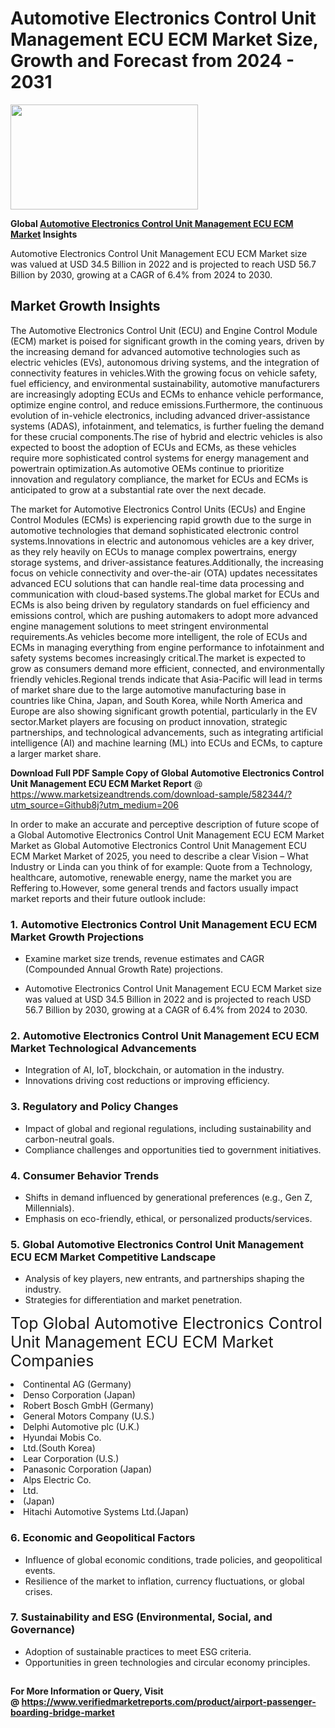 <H1>Automotive Electronics Control Unit Management ECU ECM Market Size, Growth and Forecast from 2024 - 2031</H1><img class="aligncenter size-medium wp-image-584254" src="https://thirdeyenews.in/wp-content/uploads/2024/09/Global-Market-Research-300x168.jpeg" alt="" width="300" height="168" /><p><strong>Global&nbsp;<a href="https://www.marketsizeandtrends.com/download-sample/582344/?utm_source=Github8j?utm_medium=206">Automotive Electronics Control Unit Management ECU ECM Market</a> Insights</strong></p><p>Automotive Electronics Control Unit Management ECU ECM Market size was valued at USD 34.5 Billion in 2022 and is projected to reach USD 56.7 Billion by 2030, growing at a CAGR of 6.4% from 2024 to 2030.</p><p><h2>Market Growth Insights</h2> <p>The Automotive Electronics Control Unit (ECU) and Engine Control Module (ECM) market is poised for significant growth in the coming years, driven by the increasing demand for advanced automotive technologies such as electric vehicles (EVs), autonomous driving systems, and the integration of connectivity features in vehicles.With the growing focus on vehicle safety, fuel efficiency, and environmental sustainability, automotive manufacturers are increasingly adopting ECUs and ECMs to enhance vehicle performance, optimize engine control, and reduce emissions.Furthermore, the continuous evolution of in-vehicle electronics, including advanced driver-assistance systems (ADAS), infotainment, and telematics, is further fueling the demand for these crucial components.The rise of hybrid and electric vehicles is also expected to boost the adoption of ECUs and ECMs, as these vehicles require more sophisticated control systems for energy management and powertrain optimization.As automotive OEMs continue to prioritize innovation and regulatory compliance, the market for ECUs and ECMs is anticipated to grow at a substantial rate over the next decade.</p> <p>The market for Automotive Electronics Control Units (ECUs) and Engine Control Modules (ECMs) is experiencing rapid growth due to the surge in automotive technologies that demand sophisticated electronic control systems.Innovations in electric and autonomous vehicles are a key driver, as they rely heavily on ECUs to manage complex powertrains, energy storage systems, and driver-assistance features.Additionally, the increasing focus on vehicle connectivity and over-the-air (OTA) updates necessitates advanced ECU solutions that can handle real-time data processing and communication with cloud-based systems.The global market for ECUs and ECMs is also being driven by regulatory standards on fuel efficiency and emissions control, which are pushing automakers to adopt more advanced engine management solutions to meet stringent environmental requirements.As vehicles become more intelligent, the role of ECUs and ECMs in managing everything from engine performance to infotainment and safety systems becomes increasingly critical.The market is expected to grow as consumers demand more efficient, connected, and environmentally friendly vehicles.Regional trends indicate that Asia-Pacific will lead in terms of market share due to the large automotive manufacturing base in countries like China, Japan, and South Korea, while North America and Europe are also showing significant growth potential, particularly in the EV sector.Market players are focusing on product innovation, strategic partnerships, and technological advancements, such as integrating artificial intelligence (AI) and machine learning (ML) into ECUs and ECMs, to capture a larger market share.<p><span class=""><strong>Download Full PDF Sample Copy of Global Automotive Electronics Control Unit Management ECU ECM Market Report</strong> @ <a href="https://www.marketsizeandtrends.com/download-sample/582344/?utm_source=Github8j?utm_medium=206" target="_blank">https://www.marketsizeandtrends.com/download-sample/582344/?utm_source=Github8j?utm_medium=206</a></span></p><p>In order to make an accurate and perceptive description of future scope of a Global&nbsp;Automotive Electronics Control Unit Management ECU ECM Market Market as Global&nbsp;Automotive Electronics Control Unit Management ECU ECM Market Market of 2025, you need to describe a clear Vision &ndash; What Industry or Linda can you think of for example: Quote from a Technology, healthcare, automotive, renewable energy, name the market you are Reffering to.However, some general trends and factors usually impact market reports and their future outlook include:</p><h3>1.&nbsp;<strong>Automotive Electronics Control Unit Management ECU ECM Market Growth Projections</strong></h3><ul><li>Examine market size trends, revenue estimates and CAGR (Compounded Annual Growth Rate) projections.</li><li><p>Automotive Electronics Control Unit Management ECU ECM Market size was valued at USD 34.5 Billion in 2022 and is projected to reach USD 56.7 Billion by 2030, growing at a CAGR of 6.4% from 2024 to 2030.</p></li></ul><h3>2.&nbsp;<strong>Automotive Electronics Control Unit Management ECU ECM Market Technological Advancements</strong></h3><ul><li>Integration of AI, IoT, blockchain, or automation in the industry.</li><li>Innovations driving cost reductions or improving efficiency.</li></ul><h3>3.&nbsp;<strong>Regulatory and Policy Changes</strong></h3><ul><li>Impact of global and regional regulations, including sustainability and carbon-neutral goals.</li><li>Compliance challenges and opportunities tied to government initiatives.</li></ul><h3>4.&nbsp;<strong>Consumer Behavior Trends</strong></h3><ul><li>Shifts in demand influenced by generational preferences (e.g., Gen Z, Millennials).</li><li>Emphasis on eco-friendly, ethical, or personalized products/services.</li></ul><h3>5.&nbsp;<strong>Global Automotive Electronics Control Unit Management ECU ECM Market Competitive Landscape</strong></h3><ul><li>Analysis of key players, new entrants, and partnerships shaping the industry.</li><li>Strategies for differentiation and market penetration.</li></ul><p data-pm-slice="1 1 []"><span style="color: inherit; font-family: inherit; font-size: 25px;">Top Global Automotive Electronics Control Unit Management ECU ECM Market Companies</span></p><div class="" data-test-id=""><p><li>Continental AG (Germany)</li><li> Denso Corporation (Japan)</li><li> Robert Bosch GmbH (Germany)</li><li> General Motors Company (U.S.)</li><li> Delphi Automotive plc (U.K.)</li><li> Hyundai Mobis Co.</li><li> Ltd.(South Korea)</li><li> Lear Corporation (U.S.)</li><li> Panasonic Corporation (Japan)</li><li> Alps Electric Co.</li><li> Ltd.</li><li> (Japan)</li><li> Hitachi Automotive Systems Ltd.(Japan)</li></p></div><h3>6.&nbsp;<strong>Economic and Geopolitical Factors</strong></h3><ul><li>Influence of global economic conditions, trade policies, and geopolitical events.</li><li>Resilience of the market to inflation, currency fluctuations, or global crises.</li></ul><h3>7.&nbsp;<strong>Sustainability and ESG (Environmental, Social, and Governance)</strong></h3><ul><li>Adoption of sustainable practices to meet ESG criteria.</li><li>Opportunities in green technologies and circular economy principles.</li></ul><h2><strong style="font-size: 14px;">For More Information or Query, Visit @&nbsp;</strong><a style="background-color: #ffffff; font-size: 14px;" href="https://www.marketsizeandtrends.com/report/automotive-electronics-control-unit-management-ecu-ecm-market/" target="_blank">https://www.verifiedmarketreports.com/product/airport-passenger-boarding-bridge-market</a></h2>